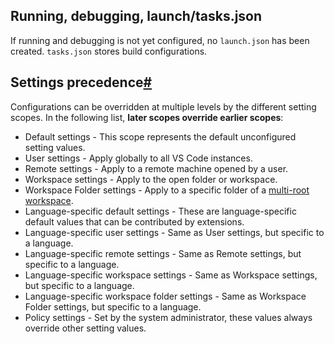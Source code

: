 ## Running, debugging, launch/tasks.json
If running and debugging is not yet configured, no `launch.json` has been created.
`tasks.json` stores build configurations.

## Settings precedence[#](https://code.visualstudio.com/docs/getstarted/settings#_settings-precedence)

Configurations can be overridden at multiple levels by the different setting scopes. In the following list, **later scopes override earlier scopes**:

-   Default settings - This scope represents the default unconfigured setting values.
-   User settings - Apply globally to all VS Code instances.
-   Remote settings - Apply to a remote machine opened by a user.
-   Workspace settings - Apply to the open folder or workspace.
-   Workspace Folder settings - Apply to a specific folder of a [multi-root workspace](https://code.visualstudio.com/docs/editor/multi-root-workspaces).
-   Language-specific default settings - These are language-specific default values that can be contributed by extensions.
-   Language-specific user settings - Same as User settings, but specific to a language.
-   Language-specific remote settings - Same as Remote settings, but specific to a language.
-   Language-specific workspace settings - Same as Workspace settings, but specific to a language.
-   Language-specific workspace folder settings - Same as Workspace Folder settings, but specific to a language.
-   Policy settings - Set by the system administrator, these values always override other setting values.